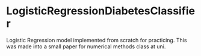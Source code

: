 # LogisticRegressionDiabetesClassifier
Logistic Regression model implemented from scratch for practicing. This was made into a small paper for numerical methods class at uni.
